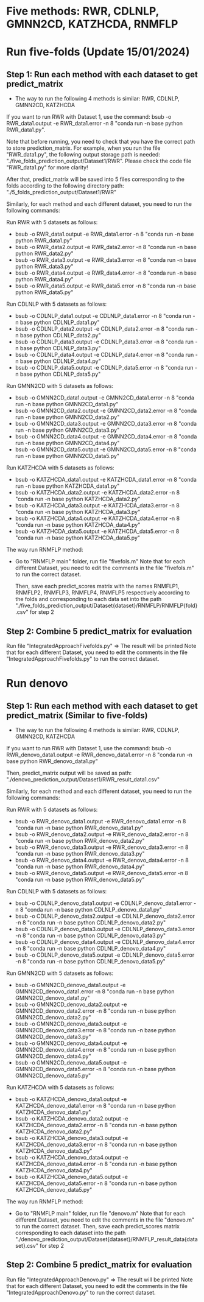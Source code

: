 # Five methods: RWR, CDLNLP, GMNN2CD, KATZHCDA, RNMFLP

# Run five-folds (Update 15/01/2024)
## Step 1: Run each method with each dataset to get predict_matrix 
+ The way to run the following 4 methods is similar: RWR, CDLNLP, GMNN2CD, KATZHCDA
  
If you want to run RWR with Dataset 1, use the command: bsub -o RWR_data1.output -e RWR_data1.error -n 8 "conda run -n base python RWR_data1.py". 

Note that before running, you need to check that you have the correct path to store prediction_matrix. For example, when you run the file "RWR_data1.py", the following output storage path is needed: 
"./five_folds_prediction_output/Dataset1/RWR". Please check the code file "RWR_data1.py" for more clarity!

After that, predict_matrix will be saved into 5 files corresponding to the folds according to the following directory path: "./5_folds_prediction_output/Dataset1/RWR"

Similarly, for each method and each different dataset, you need to run the following commands:

Run RWR with 5 datasets as follows: 
  + bsub -o RWR_data1.output -e RWR_data1.error -n 8 "conda run -n base python RWR_data1.py"
  + bsub -o RWR_data2.output -e RWR_data2.error -n 8 "conda run -n base python RWR_data2.py"
  + bsub -o RWR_data3.output -e RWR_data3.error -n 8 "conda run -n base python RWR_data3.py"
  + bsub -o RWR_data4.output -e RWR_data4.error -n 8 "conda run -n base python RWR_data4.py"
  + bsub -o RWR_data5.output -e RWR_data5.error -n 8 "conda run -n base python RWR_data5.py"

Run CDLNLP with 5 datasets as follows: 
  + bsub -o CDLNLP_data1.output -e CDLNLP_data1.error -n 8 "conda run -n base python CDLNLP_data1.py"
  + bsub -o CDLNLP_data2.output -e CDLNLP_data2.error -n 8 "conda run -n base python CDLNLP_data2.py"
  + bsub -o CDLNLP_data3.output -e CDLNLP_data3.error -n 8 "conda run -n base python CDLNLP_data3.py"
  + bsub -o CDLNLP_data4.output -e CDLNLP_data4.error -n 8 "conda run -n base python CDLNLP_data4.py"
  + bsub -o CDLNLP_data5.output -e CDLNLP_data5.error -n 8 "conda run -n base python CDLNLP_data5.py"

Run GMNN2CD with 5 datasets as follows: 
  + bsub -o GMNN2CD_data1.output -e GMNN2CD_data1.error -n 8 "conda run -n base python GMNN2CD_data1.py"
  + bsub -o GMNN2CD_data2.output -e GMNN2CD_data2.error -n 8 "conda run -n base python GMNN2CD_data2.py"
  + bsub -o GMNN2CD_data3.output -e GMNN2CD_data3.error -n 8 "conda run -n base python GMNN2CD_data3.py"
  + bsub -o GMNN2CD_data4.output -e GMNN2CD_data4.error -n 8 "conda run -n base python GMNN2CD_data4.py"
  + bsub -o GMNN2CD_data5.output -e GMNN2CD_data5.error -n 8 "conda run -n base python GMNN2CD_data5.py"

Run KATZHCDA with 5 datasets as follows: 
  + bsub -o KATZHCDA_data1.output -e KATZHCDA_data1.error -n 8 "conda run -n base python KATZHCDA_data1.py"
  + bsub -o KATZHCDA_data2.output -e KATZHCDA_data2.error -n 8 "conda run -n base python KATZHCDA_data2.py"
  + bsub -o KATZHCDA_data3.output -e KATZHCDA_data3.error -n 8 "conda run -n base python KATZHCDA_data3.py"
  + bsub -o KATZHCDA_data4.output -e KATZHCDA_data4.error -n 8 "conda run -n base python KATZHCDA_data4.py"
  + bsub -o KATZHCDA_data5.output -e KATZHCDA_data5.error -n 8 "conda run -n base python KATZHCDA_data5.py"

The way run RNMFLP method:
+ Go to "RNMFLP main" folder, run file "fivefols.m"
  Note that for each different Dataset, you need to edit the comments in the file "fivefols.m" to run the correct dataset.
  
  Then, save each predict_scores matrix with the names RNMFLP1, RNMFLP2, RNMFLP3, RNMFLP4, RNMFLP5 respectively according to the folds and corresponding to each data set into the path 
  "./five_folds_prediction_output/Dataset{dataset}/RNMFLP/RNMFLP{fold}.csv" for step 2

## Step 2: Combine 5 predict_matrix for evaluation 
Run file "IntegratedApproachFivefolds.py" => The result will be printed
Note that for each different Dataset, you need to edit the comments in the file "IntegratedApproachFivefolds.py" to run the correct dataset.


# Run denovo
## Step 1: Run each method with each dataset to get predict_matrix (Similar to five-folds)
+ The way to run the following 4 methods is similar: RWR, CDLNLP, GMNN2CD, KATZHCDA
  
If you want to run RWR with Dataset 1, use the command: bsub -o RWR_denovo_data1.output -e RWR_denovo_data1.error -n 8 "conda run -n base python RWR_denovo_data1.py"

Then, predict_matrix output will be saved as path: "./denovo_prediction_output/Dataset1/RWR_result_data1.csv"

Similarly, for each method and each different dataset, you need to run the following commands:

Run RWR with 5 datasets as follows: 
  + bsub -o RWR_denovo_data1.output -e RWR_denovo_data1.error -n 8 "conda run -n base python RWR_denovo_data1.py"
  + bsub -o RWR_denovo_data2.output -e RWR_denovo_data2.error -n 8 "conda run -n base python RWR_denovo_data2.py"
  + bsub -o RWR_denovo_data3.output -e RWR_denovo_data3.error -n 8 "conda run -n base python RWR_denovo_data3.py"
  + bsub -o RWR_denovo_data4.output -e RWR_denovo_data4.error -n 8 "conda run -n base python RWR_denovo_data4.py"
  + bsub -o RWR_denovo_data5.output -e RWR_denovo_data5.error -n 8 "conda run -n base python RWR_denovo_data5.py"

Run CDLNLP with 5 datasets as follows: 
  + bsub -o CDLNLP_denovo_data1.output -e CDLNLP_denovo_data1.error -n 8 "conda run -n base python CDLNLP_denovo_data1.py"
  + bsub -o CDLNLP_denovo_data2.output -e CDLNLP_denovo_data2.error -n 8 "conda run -n base python CDLNLP_denovo_data2.py"
  + bsub -o CDLNLP_denovo_data3.output -e CDLNLP_denovo_data3.error -n 8 "conda run -n base python CDLNLP_denovo_data3.py"
  + bsub -o CDLNLP_denovo_data4.output -e CDLNLP_denovo_data4.error -n 8 "conda run -n base python CDLNLP_denovo_data4.py"
  + bsub -o CDLNLP_denovo_data5.output -e CDLNLP_denovo_data5.error -n 8 "conda run -n base python CDLNLP_denovo_data5.py"

Run GMNN2CD with 5 datasets as follows: 
  + bsub -o GMNN2CD_denovo_data1.output -e GMNN2CD_denovo_data1.error -n 8 "conda run -n base python GMNN2CD_denovo_data1.py"
  + bsub -o GMNN2CD_denovo_data2.output -e GMNN2CD_denovo_data2.error -n 8 "conda run -n base python GMNN2CD_denovo_data2.py"
  + bsub -o GMNN2CD_denovo_data3.output -e GMNN2CD_denovo_data3.error -n 8 "conda run -n base python GMNN2CD_denovo_data3.py"
  + bsub -o GMNN2CD_denovo_data4.output -e GMNN2CD_denovo_data4.error -n 8 "conda run -n base python GMNN2CD_denovo_data4.py"
  + bsub -o GMNN2CD_denovo_data5.output -e GMNN2CD_denovo_data5.error -n 8 "conda run -n base python GMNN2CD_denovo_data5.py"

Run KATZHCDA with 5 datasets as follows: 
  + bsub -o KATZHCDA_denovo_data1.output -e KATZHCDA_denovo_data1.error -n 8 "conda run -n base python KATZHCDA_denovo_data1.py"
  + bsub -o KATZHCDA_denovo_data2.output -e KATZHCDA_denovo_data2.error -n 8 "conda run -n base python KATZHCDA_denovo_data2.py"
  + bsub -o KATZHCDA_denovo_data3.output -e KATZHCDA_denovo_data3.error -n 8 "conda run -n base python KATZHCDA_denovo_data3.py"
  + bsub -o KATZHCDA_denovo_data4.output -e KATZHCDA_denovo_data4.error -n 8 "conda run -n base python KATZHCDA_denovo_data4.py"
  + bsub -o KATZHCDA_denovo_data5.output -e KATZHCDA_denovo_data5.error -n 8 "conda run -n base python KATZHCDA_denovo_data5.py"

The way run RNMFLP method:
+ Go to "RNMFLP main" folder, run file "denovo.m"
  Note that for each different Dataset, you need to edit the comments in the file "denovo.m" to run the correct dataset.
  Then, save each predict_scores matrix corresponding to each dataset into the path "./denovo_prediction_output/Dataset{dataset}/RNMFLP_result_data{dataset}.csv" for step 2

## Step 2: Combine 5 predict_matrix for evaluation 
Run file "IntegratedApproachDenovo.py" => The result will be printed
Note that for each different Dataset, you need to edit the comments in the file "IntegratedApproachDenovo.py" to run the correct dataset.
